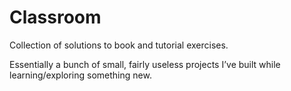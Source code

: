 # Classroom
Collection of solutions to book and tutorial exercises.

Essentially a bunch of small, fairly useless projects I’ve built while learning/exploring something new.